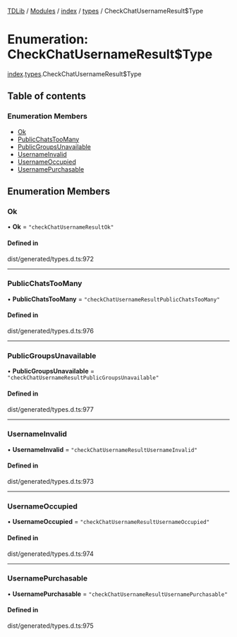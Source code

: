 [TDLib](../README.md) / [Modules](../modules.md) / [index](../modules/index.md) / [types](../modules/index.types.md) / CheckChatUsernameResult$Type

# Enumeration: CheckChatUsernameResult$Type

[index](../modules/index.md).[types](../modules/index.types.md).CheckChatUsernameResult$Type

## Table of contents

### Enumeration Members

- [Ok](index.types.CheckChatUsernameResult_Type.md#ok)
- [PublicChatsTooMany](index.types.CheckChatUsernameResult_Type.md#publicchatstoomany)
- [PublicGroupsUnavailable](index.types.CheckChatUsernameResult_Type.md#publicgroupsunavailable)
- [UsernameInvalid](index.types.CheckChatUsernameResult_Type.md#usernameinvalid)
- [UsernameOccupied](index.types.CheckChatUsernameResult_Type.md#usernameoccupied)
- [UsernamePurchasable](index.types.CheckChatUsernameResult_Type.md#usernamepurchasable)

## Enumeration Members

### Ok

• **Ok** = ``"checkChatUsernameResultOk"``

#### Defined in

dist/generated/types.d.ts:972

___

### PublicChatsTooMany

• **PublicChatsTooMany** = ``"checkChatUsernameResultPublicChatsTooMany"``

#### Defined in

dist/generated/types.d.ts:976

___

### PublicGroupsUnavailable

• **PublicGroupsUnavailable** = ``"checkChatUsernameResultPublicGroupsUnavailable"``

#### Defined in

dist/generated/types.d.ts:977

___

### UsernameInvalid

• **UsernameInvalid** = ``"checkChatUsernameResultUsernameInvalid"``

#### Defined in

dist/generated/types.d.ts:973

___

### UsernameOccupied

• **UsernameOccupied** = ``"checkChatUsernameResultUsernameOccupied"``

#### Defined in

dist/generated/types.d.ts:974

___

### UsernamePurchasable

• **UsernamePurchasable** = ``"checkChatUsernameResultUsernamePurchasable"``

#### Defined in

dist/generated/types.d.ts:975
